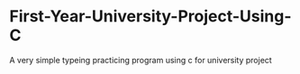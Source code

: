 # First-Year-University-Project-Using-C
A very simple typeing practicing program using c for university project
